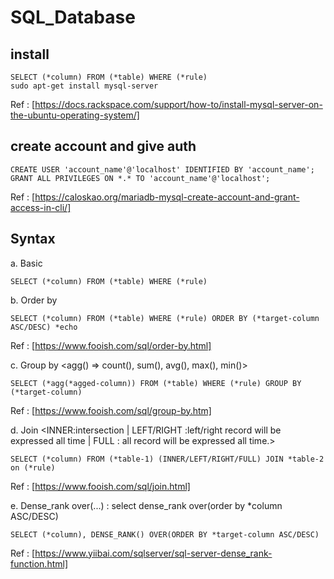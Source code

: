 # SQL_Database

## install
```
SELECT (*column) FROM (*table) WHERE (*rule)
sudo apt-get install mysql-server
```
Ref : [https://docs.rackspace.com/support/how-to/install-mysql-server-on-the-ubuntu-operating-system/]


## create account and give auth
```
CREATE USER 'account_name'@'localhost' IDENTIFIED BY 'account_name';
GRANT ALL PRIVILEGES ON *.* TO 'account_name'@'localhost';
```
Ref : [https://caloskao.org/mariadb-mysql-create-account-and-grant-access-in-cli/]


## Syntax
a. Basic
```
SELECT (*column) FROM (*table) WHERE (*rule)
```
b. Order by
```
SELECT (*column) FROM (*table) WHERE (*rule) ORDER BY (*target-column ASC/DESC) *echo
```
Ref : [https://www.fooish.com/sql/order-by.html]

c. Group by <agg() => count(), sum(), avg(), max(), min()>
```
SELECT (*agg(*agged-column)) FROM (*table) WHERE (*rule) GROUP BY (*target-column)
```
Ref : [https://www.fooish.com/sql/group-by.htm]

d. Join <INNER:intersection | LEFT/RIGHT :left/right record will be expressed all time | FULL : all record will be expressed all time.>
```
SELECT (*column) FROM (*table-1) (INNER/LEFT/RIGHT/FULL) JOIN *table-2 on (*rule)
```
Ref : [https://www.fooish.com/sql/join.html]

e. Dense_rank over(...) : select dense_rank over(order by *column ASC/DESC)
```
SELECT (*column), DENSE_RANK() OVER(ORDER BY *target-column ASC/DESC)
```
Ref : [https://www.yiibai.com/sqlserver/sql-server-dense_rank-function.html]
